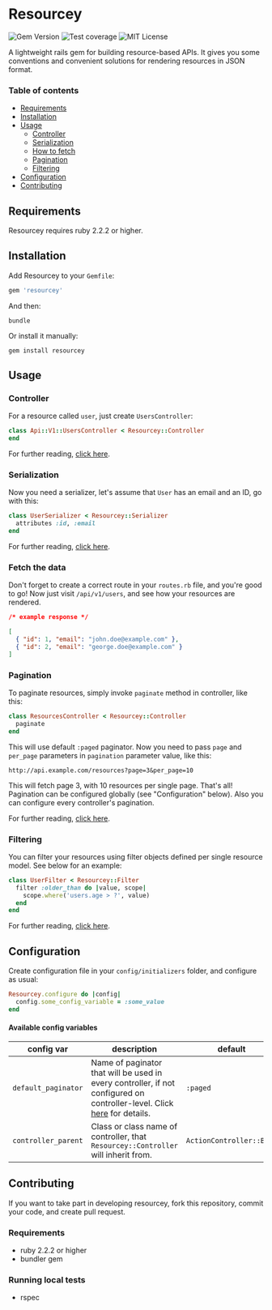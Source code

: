 # Resourcey
![Gem Version](https://img.shields.io/gem/v/resourcey.svg?label=version&colorB=43bd15) ![Test coverage](https://img.shields.io/badge/coverage-100%25-brightgreen.svg) ![MIT License](https://img.shields.io/badge/license-MIT-blue.svg)

A lightweight rails gem for building resource-based APIs. It gives you some conventions and convenient solutions for rendering resources in JSON format.

### Table of contents
- [Requirements](#requirements)
- [Installation](#installation)
- [Usage](#usage)
  - [Controller](#controller)
  - [Serialization](#serialization)
  - [How to fetch](#fetch-the-data)
  - [Pagination](#pagination)
  - [Filtering](#filtering)
- [Configuration](#configuration)
- [Contributing](#contributing)

## Requirements
Resourcey requires ruby 2.2.2 or higher.

## Installation
Add Resourcey to your `Gemfile`:
```ruby
gem 'resourcey'
```

And then:
```
bundle
```

Or install it manually:
```
gem install resourcey
```

## Usage

### Controller
For a resource called `user`, just create `UsersController`:
```ruby
class Api::V1::UsersController < Resourcey::Controller
end
```

For further reading, [click here](/docs/CONTROLLER.md).

### Serialization
Now you need a serializer, let's assume that `User` has an email and an ID, go with this:
```ruby
class UserSerializer < Resourcey::Serializer
  attributes :id, :email
end
```

For further reading, [click here](/docs/SERIALIZER.md).

### Fetch the data

Don't forget to create a correct route in your `routes.rb` file, and you're good to go!
Now just visit `/api/v1/users`, and see how your resources are rendered.

```json
/* example response */

[
  { "id": 1, "email": "john.doe@example.com" },
  { "id": 2, "email": "george.doe@example.com" }
]
```

### Pagination
To paginate resources, simply invoke `paginate` method in controller, like this:
```ruby
class ResourcesController < Resourcey::Controller
  paginate
end
```

This will use default `:paged` paginator. Now you need to pass `page` and `per_page` parameters in `pagination` parameter value, like this:

```
http://api.example.com/resources?page=3&per_page=10
```

This will fetch page 3, with 10 resources per single page. That's all! Pagination can be configured globally (see "Configuration" below). Also you can configure every controller's pagination.

For further reading, [click here](/docs/PAGINATION.md).

### Filtering
You can filter your resources using filter objects defined per single resource model. See below for an example:

```ruby
class UserFilter < Resourcey::Filter
  filter :older_than do |value, scope|
    scope.where('users.age > ?', value)
  end
end
```

For further reading, [click here](/docs/FILTERING.md).

## Configuration
Create configuration file in your `config/initializers` folder, and configure as usual:
```ruby
Resourcey.configure do |config|
  config.some_config_variable = :some_value
end
```

#### Available config variables
| **config var** | **description**| **default** |
| --- | --- | --- |
| `default_paginator` | Name of paginator that will be used in every controller, if not configured on controller-level. Click [here](/docs/PAGINATION.md) for details. | `:paged`
| `controller_parent` | Class or class name of controller, that `Resourcey::Controller` will inherit from. | `ActionController::Base` |

## Contributing
If you want to take part in developing resourcey, fork this repository, commit your code, and create pull request.

### Requirements
- ruby 2.2.2 or higher
- bundler gem

### Running local tests
- rspec
